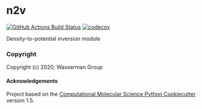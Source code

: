 n2v
==============================
[//]: # (Badges)
[![GitHub Actions Build Status](https://github.com/wasserman_group/n2v/workflows/CI/badge.svg)](https://github.com/wasserman_group/n2v/actions?query=workflow%3ACI)
[![codecov](https://codecov.io/gh/wasserman_group/n2v/branch/master/graph/badge.svg)](https://codecov.io/gh/wasserman_group/n2v/branch/master)


Density-to-potential inversion module

### Copyright

Copyright (c) 2020, Wasserman Group


#### Acknowledgements
 
Project based on the 
[Computational Molecular Science Python Cookiecutter](https://github.com/molssi/cookiecutter-cms) version 1.5.
